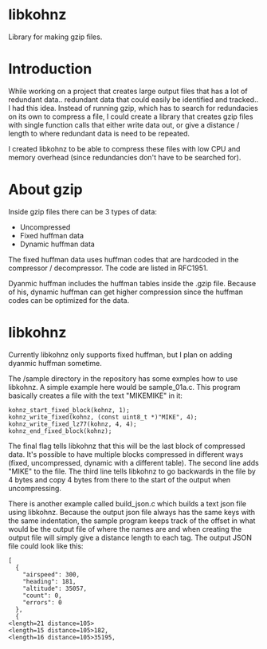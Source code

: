 # libkohnz

Library for making gzip files.

Introduction
============

While working on a project that creates large output files that has
a lot of redundant data.. redundant data that could easily be identified
and tracked.. I had this idea.  Instead of running gzip, which has to
search for redundacies on its own to compress a file, I could create
a library that creates gzip files with single function calls that either
write data out, or give a distance / length to where redundant data is
need to be repeated.

I created libkohnz to be able to compress these files with low CPU
and memory overhead (since redundancies don't have to be searched for).

About gzip
==========

Inside gzip files there can be 3 types of data:

* Uncompressed
* Fixed huffman data
* Dynamic huffman data

The fixed huffman data uses huffman codes that are hardcoded in
the compressor / decompressor.  The code are listed in RFC1951.

Dyanmic huffman includes the huffman tables inside the .gzip file.
Because of his, dynamic huffman can get higher compression since
the huffman codes can be optimized for the data.

libkohnz
========

Currently libkohnz only supports fixed huffman, but I plan on
adding dyanmic huffman sometime.

The /sample directory in the repository has some exmples how
to use libkohnz.  A simple example here would be sample_01a.c.
This program basically creates a file with the text "MIKEMIKE"
in it:

    kohnz_start_fixed_block(kohnz, 1);
    kohnz_write_fixed(kohnz, (const uint8_t *)"MIKE", 4);
    kohnz_write_fixed_lz77(kohnz, 4, 4);
    kohnz_end_fixed_block(kohnz);

The final flag tells libkohnz that this will be the last block
of compressed data.  It's possible to have multiple blocks compressed
in different ways (fixed, uncompressed, dynamic with a different table).
The second line adds "MIKE" to the file.  The third line tells libkohnz
to go backwards in the file by 4 bytes and copy 4 bytes from there to
the start of the output when uncompressing.

There is another example called build_json.c which builds a text
json file using libkohnz.  Because the output json file always has
the same keys with the same indentation, the sample program keeps
track of the offset in what would be the output file of where the
names are and when creating the output file will simply give a
distance length to each tag.  The output JSON file could look
like this:

    [
      {
        "airspeed": 300,
        "heading": 181,
        "altitude": 35057,
        "count": 0,
        "errors": 0
      },
      {
    <length=21 distance=105>
    <length=15 distance=105>182,
    <length=16 distance=105>35195,


